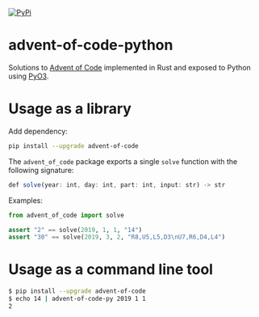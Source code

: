 [![PyPi](https://img.shields.io/pypi/v/advent-of-code.svg)](https://pypi.org/project/advent-of-code/)

# advent-of-code-python
Solutions to [Advent of Code](https://adventofcode.com/) implemented in Rust and exposed to Python using [PyO3](https://pyo3.rs/).

# Usage as a library
Add dependency:

```sh
pip install --upgrade advent-of-code
```

The `advent_of_code` package exports a single `solve` function with the following signature:

```js
def solve(year: int, day: int, part: int, input: str) -> str
```

Examples:

```python
from advent_of_code import solve

assert "2" == solve(2019, 1, 1, "14")
assert "30" == solve(2019, 3, 2, "R8,U5,L5,D3\nU7,R6,D4,L4")
```

# Usage as a command line tool

```sh
$ pip install --upgrade advent-of-code
$ echo 14 | advent-of-code-py 2019 1 1
2
```
